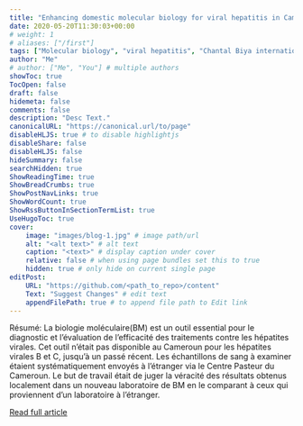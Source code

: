 ```yaml
---
title: "Enhancing domestic molecular biology for viral hepatitis in Cameroun"
date: 2020-05-20T11:30:03+00:00
# weight: 1
# aliases: ["/first"]
tags: ["Molecular biology", "viral hepatitis", "Chantal Biya international reference center"]
author: "Me"
# author: ["Me", "You"] # multiple authors
showToc: true
TocOpen: false
draft: false
hidemeta: false
comments: false
description: "Desc Text."
canonicalURL: "https://canonical.url/to/page"
disableHLJS: true # to disable highlightjs
disableShare: false
disableHLJS: false
hideSummary: false
searchHidden: true
ShowReadingTime: true
ShowBreadCrumbs: true
ShowPostNavLinks: true
ShowWordCount: true
ShowRssButtonInSectionTermList: true
UseHugoToc: true
cover:
    image: "images/blog-1.jpg" # image path/url
    alt: "<alt text>" # alt text
    caption: "<text>" # display caption under cover
    relative: false # when using page bundles set this to true
    hidden: true # only hide on current single page
editPost:
    URL: "https://github.com/<path_to_repo>/content"
    Text: "Suggest Changes" # edit text
    appendFilePath: true # to append file path to Edit link
---
```


Résumé: La biologie moléculaire(BM) est un outil essential pour le diagnostic et l’évaluation de l’efficacité  des traitements contre les hépatites virales. Cet outil n’était pas disponible au Cameroun pour les hépatites virales B et C, jusqu’à un passé récent.  Les échantillons de sang à examiner étaient systématiquement envoyés à l’étranger via le Centre Pasteur du Cameroun. Le but de travail était de juger la véracité des résultats obtenus localement dans un nouveau laboratoire de BM en le comparant à ceux qui proviennent d’un laboratoire à l’étranger.

[Read full article](https://www.hsd-fmsb.org/index.php/hsd/article/view/153)
